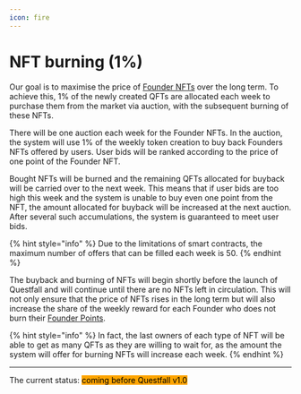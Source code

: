```yaml
---
icon: fire
---
```


# NFT burning (1%)

Our goal is to maximise the price of [Founder NFTs](../assets/founders-nft.md) over the long term. To achieve this, 1% of the newly created QFTs are allocated each week to purchase them from the market via auction, with the subsequent burning of these NFTs.

There will be one auction each week for the Founder NFTs. In the auction, the system will use 1% of the weekly token creation to buy back Founders NFTs offered by users. User bids will be ranked according to the price of one point of the Founder NFT.

Bought NFTs will be burned and the remaining QFTs allocated for buyback will be carried over to the next week. This means that if user bids are too high this week and the system is unable to buy even one point from the NFT, the amount allocated for buyback will be increased at the next auction. After several such accumulations, the system is guaranteed to meet user bids.

{% hint style="info" %}
Due to the limitations of smart contracts, the maximum number of offers that can be filled each week is 50.
{% endhint %}

The buyback and burning of NFTs will begin shortly before the launch of Questfall and will continue until there are no NFTs left in circulation. This will not only ensure that the price of NFTs rises in the long term but will also increase the share of the weekly reward for each Founder who does not burn their [Founder Points](../assets/founder-nfts.md).&#x20;

{% hint style="info" %}
In fact, the last owners of each type of NFT will be able to get as many QFTs as they are willing to wait for, as the amount the system will offer for burning NFTs will increase each week.
{% endhint %}

***


The current status: <mark style="background-color:orange;">coming before Questfall v1.0</mark>&#x20;

